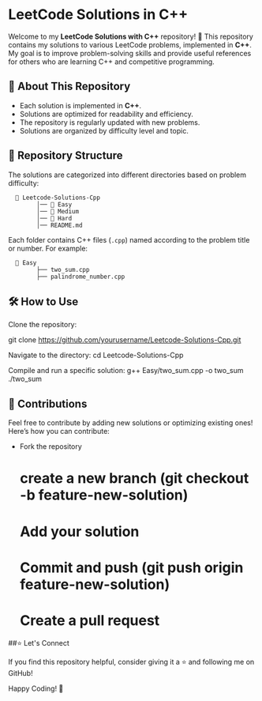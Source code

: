 ﻿# LeetCode Solutions in C++

Welcome to my **LeetCode Solutions with C++** repository! 🚀 This repository contains my solutions to various LeetCode problems, implemented in **C++**. My goal is to improve problem-solving skills and provide useful references for others who are learning C++ and competitive programming.

## 📌 About This Repository

- Each solution is implemented in **C++**.
- Solutions are optimized for readability and efficiency.
- The repository is regularly updated with new problems.
- Solutions are organized by difficulty level and topic.

## 📂 Repository Structure

The solutions are categorized into different directories based on problem difficulty:


      📂 Leetcode-Solutions-Cpp
            │── 📂 Easy
            │── 📂 Medium
            │── 📂 Hard
            │── README.md

Each folder contains C++ files (`.cpp`) named according to the problem title or number. For example:

      📂 Easy
            ├── two_sum.cpp
            ├── palindrome_number.cpp

## 🛠 How to Use

Clone the repository:

   git clone https://github.com/yourusername/Leetcode-Solutions-Cpp.git

Navigate to the directory:
   cd Leetcode-Solutions-Cpp

Compile and run a specific solution:
   g++ Easy/two_sum.cpp -o two_sum
   ./two_sum
   
## 🎯 Contributions
Feel free to contribute by adding new solutions or optimizing existing ones! Here’s how you can contribute:

- Fork the repository
   # create a new branch (git checkout -b feature-new-solution)
   # Add your solution
   # Commit and push (git push origin feature-new-solution)
   # Create a pull request

##⭐ Let's Connect

If you find this repository helpful, consider giving it a ⭐ and following me on GitHub!

Happy Coding! 🚀


